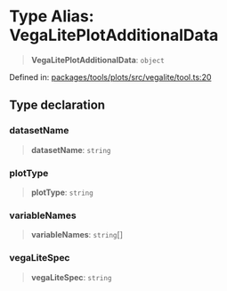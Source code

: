 # Type Alias: VegaLitePlotAdditionalData

> **VegaLitePlotAdditionalData**: `object`

Defined in: [packages/tools/plots/src/vegalite/tool.ts:20](https://github.com/geodaopenjs/openassistant/blob/0a6a7e7306d75a25dc968b3117f04cb7bd613bec/packages/tools/plots/src/vegalite/tool.ts#L20)

## Type declaration

### datasetName

> **datasetName**: `string`

### plotType

> **plotType**: `string`

### variableNames

> **variableNames**: `string`[]

### vegaLiteSpec

> **vegaLiteSpec**: `string`
